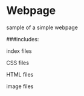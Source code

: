 # Webpage
sample of a simple webpage

###includes:

index files

CSS files

HTML files 

image files

